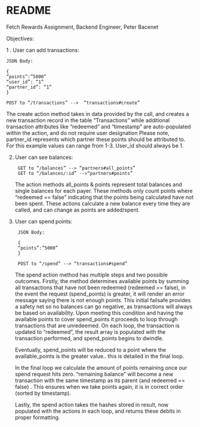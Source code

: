 # README

Fetch Rewards Assignment, Backend Engineer, Peter Bacenet

Objectives:
 
1 . User can add transactions:

    JSON Body:
    
    {
    “points”:”5000”
    “user_id”: “1”
    “partner_id”: “1”
    }
    
    POST to “/transactions” -->  “transactions#create”

The create action method takes in data provided by the call, and creates a new transaction record in the table “Transactions” while additional transaction attributes like “redeemed” and “timestamp” are auto-populated within the action, and do not require user designation
Please note,  partner_id represents which partner these points should be attributed to. For this example values can range from 1-3. User_id should always be 1.

2. User can see balances:

        GET to “/balances” --> “partners#all_points”
        GET to “/balances/:id” -->“partners#points”
    
    The action methods all_points & points represent total balances and single balances for each payer. These methods only count points where “redeemed == false” indicating that the points being calculated have not been spent. These actions calculate a new balance every time they are called, and can change as points are added/spent.

3. User can spend points:

        JSON Body:
        
        {
        “points”:”5000”
        }
        
        POST to “/spend” --> “transactions#spend”
    
    The spend action method has multiple steps and two possible outcomes. Firstly, the method determines available points by summing all transactions that have not been redeemed (redeemed == false), in the event the request (spend_points) is greater, it will render an error message saying there is not enough points. This initial failsafe provides a safety net so no balances can go negative, as transactions will always be based on availability. Upon meeting this condition and having the available points to cover spend_points it proceeds to loop through transactions that are unredeemed. On each loop, the transaction is updated to “redeemed”, the result array is populated with the transaction performed,  and spend_points begins to dwindle.
    
    Eventually, spend_points will be reduced to a point where the available_points is the greater value.. this is detailed in the final loop.
    
    In the final loop we calculate the amount of points remaining once our spend request hits zero. “remaining balance” will become a new transaction with the same timestamp as its parent (and redeemed == false) . This ensures when we take points again, it is in correct order (sorted by timestamp).
    
    Lastly, the spend action takes the hashes stored in result, now populated with the actions in each loop, and returns these debits in proper formatting.
    
